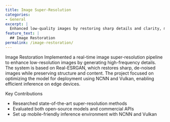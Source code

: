 ```yaml
---
title: Image Super-Resolution
categories:
- General
excerpt: |
  Enhanced low-quality images by restoring sharp details and clarity, making them look clean and high-resolution.
feature_text: |
  ## Image Restoration
permalink: /image-restoration/
---
```


Image Restoration
Implemented a real-time image super-resolution pipeline to enhance low-resolution images by generating high-frequency details. The system is based on Real-ESRGAN, which restores sharp, de-noised images while preserving structure and content. The project focused on optimizing the model for deployment using NCNN and Vulkan, enabling efficient inference on edge devices.

Key Contributions

- Researched state-of-the-art super-resolution methods
- Evaluated both open-source models and commercial APIs
- Set up mobile-friendly inference environment with NCNN and Vulkan